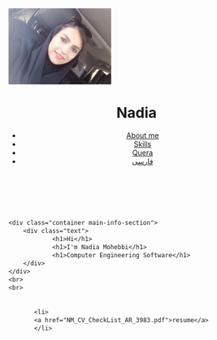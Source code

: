 <html lang="en">

<head>
    <meta charset="utf-8">
    <meta name="viewport" content="width=device-width, initial-scale=1.0">
    <meta http-equiv="X-UA-compatible" content="ie=edge">
    <link rel="stylesheet" href="css/animate.css">
    <link rel="stylesheet" href="css/style.css">
    <title>nadia mohebbi</title>
</head>

<body>
    <img src="IMG_5787[2312].jpg" weight="150px" height="150px" align="center">
    <div class="container navbar">
        <header>
            <div class="lgo">
                <h1>Nadia</h1>
            </div>
            <nav>
                <ul>
                   <li>
                       <a href="nadia.html ">About me</a>
                    </li>
                    <li>
                        <a href="nadia1.html">Skills</a>
                    </li>
                    <li>
                        <a href="https://quera.ir/profile/nadiamohebbi77">Quera</a>
                    </li>
                    <li>
                        <a href="https://nadiam77.github.io/mohebbi.github.io/index-fa.html">فارسی</a>  
                    </li>
                </ul>
            </nav>
        </header>
    </div>
    <br>
    <br>
    
    <div class="container main-info-section">
        <div class="text">
                <h1>Hi</h1>
                <h1>I'm Nadia Mohebbi</h1>
                <h1>Computer Engineering Software</h1>
        </div>
    </div>
    <br>
    <br>
   
            
           <li>
           <a href="NM_CV_CheckList_AR_3983.pdf">resume</a>
           </li>
         
